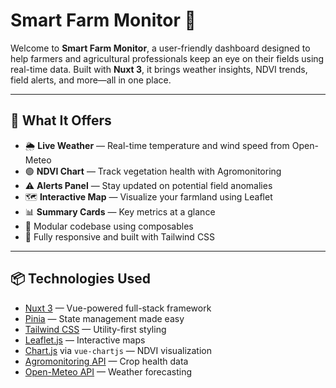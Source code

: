 # Smart Farm Monitor 🌾

Welcome to **Smart Farm Monitor**, a user-friendly dashboard designed to help farmers and agricultural professionals keep an eye on their fields using real-time data. Built with **Nuxt 3**, it brings weather insights, NDVI trends, field alerts, and more—all in one place.

---

## 🚀 What It Offers

- 🌦 **Live Weather** — Real-time temperature and wind speed from Open-Meteo
- 🟢 **NDVI Chart** — Track vegetation health with Agromonitoring
- ⚠️ **Alerts Panel** — Stay updated on potential field anomalies
- 🗺 **Interactive Map** — Visualize your farmland using Leaflet
- 📊 **Summary Cards** — Key metrics at a glance
- 🔧 Modular codebase using composables
- 📱 Fully responsive and built with Tailwind CSS

---

## 📦 Technologies Used

- [Nuxt 3](https://nuxt.com) — Vue-powered full-stack framework
- [Pinia](https://pinia.vuejs.org/) — State management made easy
- [Tailwind CSS](https://tailwindcss.com/) — Utility-first styling
- [Leaflet.js](https://leafletjs.com/) — Interactive maps
- [Chart.js](https://www.chartjs.org/) via `vue-chartjs` — NDVI visualization
- [Agromonitoring API](https://agromonitoring.com/) — Crop health data
- [Open-Meteo API](https://open-meteo.com/) — Weather forecasting

